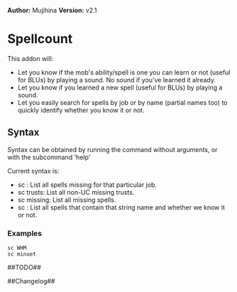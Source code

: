 **Author:** Mujihina
**Version:** v2.1

# Spellcount #

This addon will:
- Let you know if the mob's ability/spell is one you can learn or not (useful for BLUs) by playing a sound. No sound if you've learned it already.
- Let you know if you learned a new spell (useful for BLUs) by playing a sound.
- Let you easily search for spells by job or by name (partial names too) to quickly identify whether you know it or not.

## Syntax ##

Syntax can be obtained by running the command without arguments, or with the subcommand 'help'

Current syntax is:

- sc <JOB>: List all spells missing for that particular job.
- sc trusts: List all non-UC missing trusts.
- sc missing: List all missing spells.
- sc <string>: List all spells that contain that string name and whether we know it or not.

### Examples ###

```
sc WHM
sc minuet
```

##TODO##


##Changelog##
